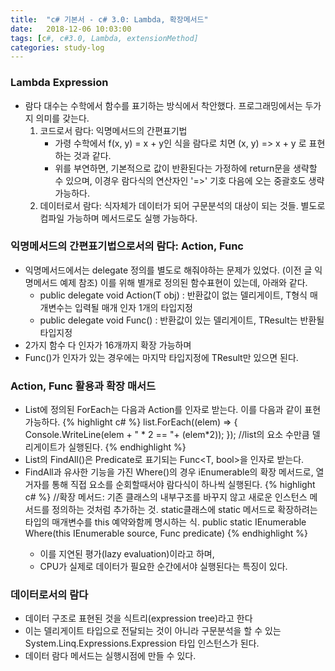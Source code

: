```yaml
---
title:  "c# 기본서 - c# 3.0: Lambda, 확장메서드"
date:   2018-12-06 10:03:00
tags: [c#, c#3.0, Lambda, extensionMethod]
categories: study-log
---
```


### Lambda Expression
- 람다 대수는 수학에서 함수를 표기하는 방식에서 착안했다. 프로그래밍에서는 두가지 의미를 갖는다.
    1. 코드로서 람다: 익명메서드의 간편표기법
        - 가령 수학에서 f(x, y) = x + y인 식을 람다로 치면 (x, y) => x + y 로 표현하는 것과 같다.
        - 위를 부연하면, 기본적으로 값이 반환된다는 가정하에 return문을 생략할 수 있으며, 이경우 람다식의 연산자인 '=>' 기호 다음에 오는 중괄호도 생략 가능하다.
    2. 데이터로서 람다: 식자체가 데이터가 되어 구문분석의 대상이 되는 것들. 별도로 컴파일 가능하며 메서드로도 실행 가능하다.


### 익명메서드의 간편표기법으로서의 람다: Action<T>, Func<TResult>
- 익명메서드에서는 delegate 정의를 별도로 해줘야하는 문제가 있었다. (이전 글 익명메서드 예제 참조) 이를 위해 별개로 정의된 함수표현이 있는데, 아래와 같다.
    - public delegate void Action<T>(T obj) : 반환값이 없는 델리게이트, T형식 매개변수는 입력될 매개 인자 1개의 타입지정
    - public delegate void Func<TResult>() : 반환값이 있는 델리게이트, TResult는 반환될 타입지정
- 2가지 함수 다 인자가 16개까지 확장 가능하며
- Func<TResult>()가 인자가 있는 경우에는 마지막 타입지정에 TResult만 있으면 된다.


### Action<T>, Func<TResult> 활용과 확장 매서드
- List<T>에 정의된 ForEach는 다음과 Action<T>를 인자로 받는다. 이를 다음과 같이 표현 가능하다.
    {% highlight c# %}
    list.ForEach((elem) => { Console.WriteLine(elem + " * 2 == "+ (elem*2)); }); //list의 요소 수만큼 델리게이트가 실행된다.
    {% endhighlight %}
- List<T>의 FindAll()은 Predicate<T>로 표기되는 Func<T, bool>을 인자로 받는다.
- FindAll과 유사한 기능을 가진 Where()의 경우 iEnumerable<TSource>의 확장 메서드로, 열거자를 통해 직접 요소를 순회할때서야 람다식이 하나씩 실행된다.
    {% highlight c# %}
    //확장 메서드: 기존 클래스의 내부구조를 바꾸지 않고 새로운 인스턴스 메서드를 정의하는 것처럼 추가하는 것. static클래스에 static 메서드로 확장하려는 타입의 매개변수를 this 예약와함께 명시하는 식.
    public static IEnumerable<TSource> Where<TSource>(this IEnumerable<TSource> source, Func<TSoucem bool> predicate)
    {% endhighlight %}
    - 이를 지연된 평가(lazy evaluation)이라고 하며,
    - CPU가 실제로 데이터가 필요한 순간에서야 실행된다는 특징이 있다.


### 데이터로서의 람다
- 데이터 구조로 표현된 것을 식트리(expression tree)라고 한다
- 이는 델리게이트 타입으로 전달되는 것이 아니라 구문분석을 할 수 있는 System.Linq.Expressions.Expression 타입 인스턴스가 된다.
- 데이터 람다 메서드는 실행시점에 만들 수 있다.

